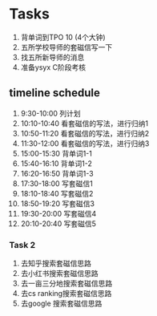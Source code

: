 # Tasks
1. 背单词到TPO 10 (4个大钟)
2. 五所学校导师的套磁信写一下
3. 找五所新导师的消息
4. 准备ysyx C阶段考核

## timeline schedule
1. 9:30-10:00 列计划
2. 10:10-10:40 看套磁信的写法，进行归纳1
3. 10:50-11:20 看套磁信的写法，进行归纳2
4. 11:30-12:00 看套磁信的写法，进行归纳3
5. 15:00-15:30 背单词1-1
6. 15:40-16:10 背单词1-2
7. 16:20-16:50 背单词1-3
8. 17:30-18:00 写套磁信1
9. 18:10-18:40 写套磁信2
10. 18:50-19:20 写套磁信3
11. 19:30-20:00 写套磁信4
12. 20:10-20:40 写套磁信5

### Task 2
1. 去知乎搜索套磁信思路
2. 去小红书搜索套磁信思路
3. 去一亩三分地搜索套磁信思路
4. 去cs ranking搜索套磁信思路
5. 去google 搜索套磁信思路

